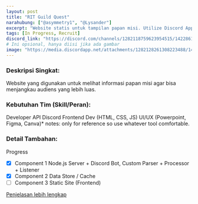```yaml
---
layout: post
title: "RIT Guild Quest"
narahubung: ["@asymmetry1", "@Lysander"]
excerpt: "Website statis untuk tampilan papan misi. Utilize Discord App to fetch forum post, then serve it to static site."
tags: [In Progress, Recruit]
discord_link: "https://discord.com/channels/1282118759623954515/1422861825078460427"
# Ini opsional, hanya diisi jika ada gambar
image: "https://media.discordapp.net/attachments/1282128261308223488/1427961144777379840/clipboard-image-1760522838.png?ex=68f0c3f3&is=68ef7273&hm=63a91a8e4a340f5c70807fea2546820d3aa956af1609db6f2226c407569b9f8a&=&format=webp&quality=lossless&width=1272&height=720" 
---
```


### Deskripsi Singkat:
Website yang digunakan untuk melihat informasi papan misi agar bisa menjangkau audiens yang lebih luas.

### Kebutuhan Tim (Skill/Peran):
Developer API Discord
Frontend Dev (HTML, CSS, JS)
UI/UX (Powerpoint, Figma, Canva)* notes: only for reference so use whatever tool comfortable.

### Detail Tambahan:
Progress
- [X] Component 1 Node.js Server + Discord Bot, Custom Parser + Processor + Listener
- [X] Component 2 Data Store / Cache
- [ ] Component 3 Static Site (Frontend) 

[Penjelasan lebih lengkap](https://github.com/RIT-Base/RIT-GQ/blob/main/assets/RIT-BOT.md)